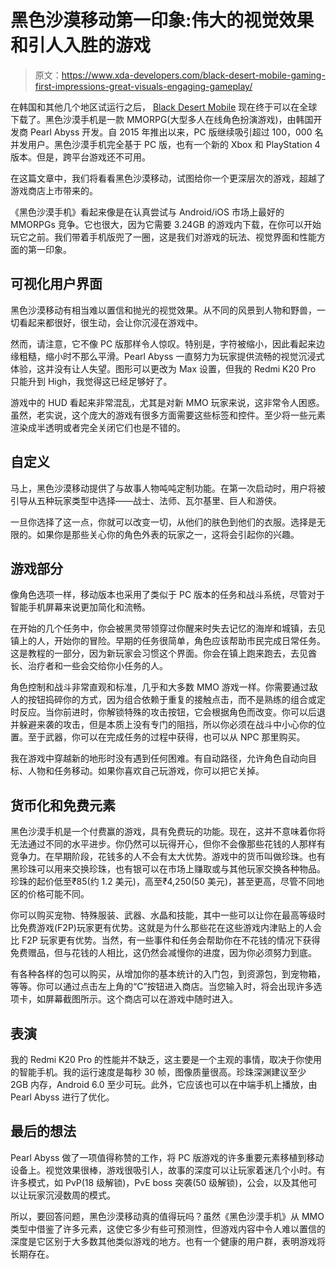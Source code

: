 # 黑色沙漠移动第一印象:伟大的视觉效果和引人入胜的游戏

> 原文：<https://www.xda-developers.com/black-desert-mobile-gaming-first-impressions-great-visuals-engaging-gameplay/>

在韩国和其他几个地区试运行之后， [Black Desert Mobile](https://play.google.com/store/apps/details?id=com.pearlabyss.blackdesertm.gl) 现在终于可以在全球下载了。黑色沙漠手机是一款 MMORPG(大型多人在线角色扮演游戏)，由韩国开发商 Pearl Abyss 开发。自 2015 年推出以来，PC 版继续吸引超过 100，000 名并发用户。黑色沙漠手机完全基于 PC 版，也有一个新的 Xbox 和 PlayStation 4 版本。但是，跨平台游戏还不可用。

在这篇文章中，我们将看看黑色沙漠移动，试图给你一个更深层次的游戏，超越了游戏商店上市带来的。

《黑色沙漠手机》看起来像是在认真尝试与 Android/iOS 市场上最好的 MMORPGs 竞争。它也很大，因为它需要 3.24GB 的游戏内下载，在你可以开始玩它之前。我们带着手机版兜了一圈，这是我们对游戏的玩法、视觉界面和性能方面的第一印象。

## 可视化用户界面

黑色沙漠移动有相当难以置信和抛光的视觉效果。从不同的风景到人物和野兽，一切看起来都很好，很生动，会让你沉浸在游戏中。

然而，请注意，它不像 PC 版那样令人惊叹。特别是，字符被缩小，因此看起来边缘粗糙，缩小时不那么平滑。Pearl Abyss 一直努力为玩家提供流畅的视觉沉浸式体验，这并没有让人失望。图形可以更改为 Max 设置，但我的 Redmi K20 Pro 只能升到 High，我觉得这已经足够好了。

游戏中的 HUD 看起来非常混乱，尤其是对新 MMO 玩家来说，这非常令人困惑。虽然，老实说，这个庞大的游戏有很多方面需要这些标签和控件。至少将一些元素渲染成半透明或者完全关闭它们也是不错的。

## 自定义

马上，黑色沙漠移动提供了与故事人物吨吨定制功能。在第一次启动时，用户将被引导从五种玩家类型中选择——战士、法师、瓦尔基里、巨人和游侠。

一旦你选择了这一点，你就可以改变一切，从他们的肤色到他们的衣服。选择是无限的。如果你是那些关心你的角色外表的玩家之一，这将会引起你的兴趣。

## 游戏部分

像角色选项一样，移动版本也采用了类似于 PC 版本的任务和战斗系统，尽管对于智能手机屏幕来说更加简化和流畅。

在开始的几个任务中，你会被黑灵带领穿过你醒来时失去记忆的海岸和城镇，去见镇上的人，开始你的冒险。早期的任务很简单，角色应该帮助市民完成日常任务。这是教程的一部分，因为新玩家会习惯这个界面。你会在镇上跑来跑去，去见酋长、治疗者和一些会交给你小任务的人。

角色控制和战斗非常直观和标准，几乎和大多数 MMO 游戏一样。你需要通过敌人的按钮捣碎你的方式，因为组合依赖于重复的接触点击，而不是熟练的组合或定时反应。当你前进时，你解锁特殊的攻击按钮，它会根据角色而改变。你可以后退并躲避来袭的攻击，但是本质上没有专门的阻挡，所以你必须在战斗中小心你的位置。至于武器，你可以在完成任务的过程中获得，也可以从 NPC 那里购买。

我在游戏中穿越新的地形时没有遇到任何困难。有自动路径，允许角色自动向目标、人物和任务移动。如果你喜欢自己玩游戏，你可以把它关掉。

## 货币化和免费元素

黑色沙漠手机是一个付费赢的游戏，具有免费玩的功能。现在，这并不意味着你将无法通过不同的水平进步。你仍然可以玩得开心，但你不会像那些花钱的人那样有竞争力。在早期阶段，花钱多的人不会有太大优势。游戏中的货币叫做珍珠。也有黑珍珠可以用来交换珍珠，也有银可以在市场上赚取或与其他玩家交换各种物品。珍珠的起价低至₹85(约 1.2 美元)，高至₹4,250(50 美元)，甚至更高，尽管不同地区的价格可能不同。

你可以购买宠物、特殊服装、武器、水晶和技能，其中一些可以让你在最高等级时比免费游戏(F2P)玩家更有优势。这就是为什么那些花在这些游戏内津贴上的人会比 F2P 玩家更有优势。当然，有一些事件和任务会帮助你在不花钱的情况下获得免费赠品，但与花钱的人相比，这仍然会减慢你的进度，因为你必须努力到底。

有各种各样的包可以购买，从增加你的基本统计的入门包，到资源包，到宠物箱，等等。你可以通过点击左上角的“C”按钮进入商店。当您输入时，将会出现许多选项卡，如屏幕截图所示。这个商店可以在游戏中随时进入。

## 表演

我的 Redmi K20 Pro 的性能并不缺乏，这主要是一个主观的事情，取决于你使用的智能手机。我的运行速度是每秒 30 帧，图像质量很高。珍珠深渊建议至少 2GB 内存，Android 6.0 至少可玩。此外，它应该也可以在中端手机上播放，由 Pearl Abyss 进行了优化。

## 最后的想法

Pearl Abyss 做了一项值得称赞的工作，将 PC 版游戏的许多重要元素移植到移动设备上。视觉效果很棒，游戏很吸引人，故事的深度可以让玩家着迷几个小时。有许多模式，如 PvP(18 级解锁)，PvE boss 突袭(50 级解锁)，公会，以及其他可以让玩家沉浸数周的模式。

所以，要回答问题，黑色沙漠移动真的值得玩吗？虽然《黑色沙漠手机》从 MMO 类型中借鉴了许多元素，这使它多少有些可预测性，但游戏内容中令人难以置信的深度是它区别于大多数其他类似游戏的地方。也有一个健康的用户群，表明游戏将长期存在。